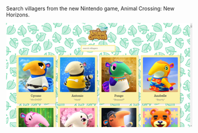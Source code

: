 Search villagers from the new Nintendo game, Animal Crossing: New Horizons.

![alt text](./src/img/screen.png)
